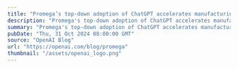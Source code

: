 ```yaml
---
title: "Promega’s top-down adoption of ChatGPT accelerates manufacturing, sales, and marketing"
description: "Promega's top-down adoption of ChatGPT accelerates manufacturing, sales, and marketing"
summary: "Promega's top-down adoption of ChatGPT accelerates manufacturing, sales, and marketing"
pubDate: "Thu, 31 Oct 2024 08:00:00 GMT"
source: "OpenAI Blog"
url: "https://openai.com/blog/promega"
thumbnail: "/assets/openai_logo.png"
---
```


